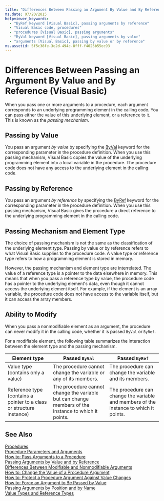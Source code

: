 ```yaml
---
title: "Differences Between Passing an Argument By Value and By Reference (Visual Basic)"
ms.date: 07/20/2015
helpviewer_keywords: 
  - "ByRef keyword [Visual Basic], passing arguments by reference"
  - "Visual Basic code, procedures"
  - "procedures [Visual Basic], passing arguments"
  - "ByVal keyword [Visual Basic], passing arguments by value"
  - "arguments [Visual Basic], passing by value or by reference"
ms.assetid: 5f5c38fe-3e2d-494c-8fff-f4025b55ec93
---
```

# Differences Between Passing an Argument By Value and By Reference (Visual Basic)
When you pass one or more arguments to a procedure, each argument corresponds to an underlying programming element in the calling code. You can pass either the value of this underlying element, or a reference to it. This is known as the *passing mechanism*.  
  
## Passing by Value  
 You pass an argument *by value* by specifying the [ByVal](../../../../visual-basic/language-reference/modifiers/byval.md) keyword for the corresponding parameter in the procedure definition. When you use this passing mechanism, Visual Basic copies the value of the underlying programming element into a local variable in the procedure. The procedure code does not have any access to the underlying element in the calling code.  
  
## Passing by Reference  
 You pass an argument *by reference* by specifying the [ByRef](../../../../visual-basic/language-reference/modifiers/byref.md) keyword for the corresponding parameter in the procedure definition. When you use this passing mechanism, Visual Basic gives the procedure a direct reference to the underlying programming element in the calling code.  
  
## Passing Mechanism and Element Type  
 The choice of passing mechanism is not the same as the classification of the underlying element type. Passing by value or by reference refers to what Visual Basic supplies to the procedure code. A value type or reference type refers to how a programming element is stored in memory.  
  
 However, the passing mechanism and element type are interrelated. The value of a reference type is a pointer to the data elsewhere in memory. This means that when you pass a reference type by value, the procedure code has a pointer to the underlying element's data, even though it cannot access the underlying element itself. For example, if the element is an array variable, the procedure code does not have access to the variable itself, but it can access the array members.  
  
## Ability to Modify  
 When you pass a nonmodifiable element as an argument, the procedure can never modify it in the calling code, whether it is passed `ByVal` or `ByRef`.  
  
 For a modifiable element, the following table summarizes the interaction between the element type and the passing mechanism.  
  
|Element type|Passed `ByVal`|Passed `ByRef`|  
|------------------|--------------------|--------------------|  
|Value type (contains only a value)|The procedure cannot change the variable or any of its members.|The procedure can change the variable and its members.|  
|Reference type (contains a pointer to a class or structure instance)|The procedure cannot change the variable but can change members of the instance to which it points.|The procedure can change the variable and members of the instance to which it points.|  
  
## See Also  
 [Procedures](./index.md)  
 [Procedure Parameters and Arguments](./procedure-parameters-and-arguments.md)  
 [How to: Pass Arguments to a Procedure](./how-to-pass-arguments-to-a-procedure.md)  
 [Passing Arguments by Value and by Reference](./passing-arguments-by-value-and-by-reference.md)  
 [Differences Between Modifiable and Nonmodifiable Arguments](./differences-between-modifiable-and-nonmodifiable-arguments.md)  
 [How to: Change the Value of a Procedure Argument](./how-to-change-the-value-of-a-procedure-argument.md)  
 [How to: Protect a Procedure Argument Against Value Changes](./how-to-protect-a-procedure-argument-against-value-changes.md)  
 [How to: Force an Argument to Be Passed by Value](./how-to-force-an-argument-to-be-passed-by-value.md)  
 [Passing Arguments by Position and by Name](./passing-arguments-by-position-and-by-name.md)  
 [Value Types and Reference Types](../../../../visual-basic/programming-guide/language-features/data-types/value-types-and-reference-types.md)
